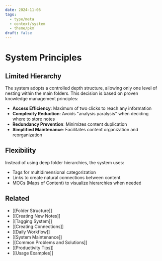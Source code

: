 ```yaml
---
date: 2024-11-05
tags:
  - type/meta
  - context/system
  - theme/pkm
draft: false
---
```


# System Principles
## Limited Hierarchy
The system adopts a controlled depth structure, allowing only one level of nesting within the main folders. This decision is based on proven knowledge management principles:

- **Access Efficiency**: Maximum of two clicks to reach any information
- **Complexity Reduction**: Avoids "analysis paralysis" when deciding where to store notes
- **Redundancy Prevention**: Minimizes content duplication
- **Simplified Maintenance**: Facilitates content organization and reorganization

## Flexibility
Instead of using deep folder hierarchies, the system uses:
- Tags for multidimensional categorization
- Links to create natural connections between content
- MOCs (Maps of Content) to visualize hierarchies when needed

## Related
- [[Folder Structure]]
- [[Creating New Notes]]
- [[Tagging System]]
- [[Creating Connections]]
- [[Daily Workflow]]
- [[System Maintenance]]
- [[Common Problems and Solutions]]
- [[Productivity Tips]]
- [[Usage Examples]]
